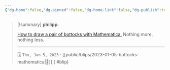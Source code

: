 ```yaml
---
{"dg-home":false,"dg-pinned":false,"dg-home-link":false,"dg-publish":true,"type":"blip","created-date":"2023-01-05T00:00:00","disabled rules":["yaml-title","yaml-title-alias","file-name-heading"],"title":"philipp @ 2023-01-05","dg-permalink":"2023/01/05/buttocks-mathematica/","updated-date":"2025-04-30T22:27:37","dg-path":"blips/2023-01-05-buttocks-mathematica.md","permalink":"/2023/01/05/buttocks-mathematica/","dgPassFrontmatter":true,"created":"2023-01-05T00:00:00","updated":"2025-04-30T22:27:37"}
---
```


> [!summary] **philipp**:
>
> [How to draw a pair of buttocks with Mathematica.](https://mathematica.stackexchange.com/questions/66538/how-do-i-draw-a-pair-of-buttocks) Nothing more, nothing less.
> - - -
>
> 🗓️ `Thu, Jan 5, 2023` · [[public/blips/2023-01-05-buttocks-mathematica\|🔗]]
{ #blip}

